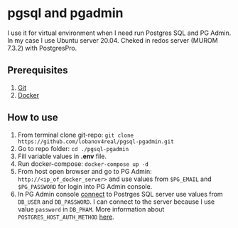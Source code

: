 # pgsql and pgadmin
I use it for virtual environment when I need run Postgres SQL and PG Admin. In my case I use Ubuntu server 20.04. Cheked in redos server (MUROM 7.3.2) with PostgresPro.

## Prerequisites
1. [Git](https://git-scm.com/downloads)
2. [Docker](https://docs.docker.com/desktop/)

## How to use
1. From terminal clone git-repo: ``git clone https://github.com/lobanov4real/pgsql-pgadmin.git``
2. Go to repo folder: ``cd ./pgsql-pgadmin``
3. Fill variable values in **.env** file.
4. Run docker-compose: ``docker-compose up -d``
5. From host open browser and go to PG Admin: ``http://<ip_of_docker_server>`` and use values from ``$PG_EMAIL`` and ``$PG_PASSWORD`` for login into PG Admin console.
6. In PG Admin console [connect](https://www.pgadmin.org/docs/pgadmin4/development/connecting.html) to Postrges SQL server use values from ``DB_USER`` and ``DB_PASSWORD``. I can connect to the server because I use value ``password`` in ``DB_PHAM``. More information about ``POSTGRES_HOST_AUTH_METHOD`` [here](https://hub.docker.com/_/postgres).
